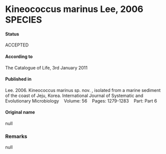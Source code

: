 Kineococcus marinus Lee, 2006 SPECIES
=======

#### Status
ACCEPTED

#### According to
The Catalogue of Life, 3rd January 2011

#### Published in
Lee. 2006. Kineococcus marinus sp. nov. , isolated from a marine sediment of the coast of Jeju, Korea. International Journal of Systematic and Evolutionary Microbiology    Volume: 56    Pages: 1279-1283    Part: Part 6

#### Original name
null

### Remarks
null